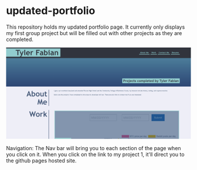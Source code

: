# updated-portfolio

This repository holds my updated portfolio page. It currently only displays my first group project but will be filled out with other
projects as they are completed.

![alt text](./image/overview.PNG)

Navigation:
The Nav bar will bring you to each section of the page when you click on it. When you click on the link to my project 1, it'll direct you to the github pages hosted site.